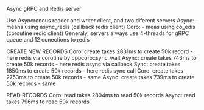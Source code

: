 Async gRPC and Redis server

Use Asyncronous reader and writer client, and two diferent servers
Async: - means using async_redis (callback redis client)
Coro:  - meas using co_edis (coroutine redic client)
Generaly, servers always use 4-threads for gRPC queue and 12 conections to redis

CREATE NEW RECORDS
Coro: create takes 2831ms to create 50k record - here redis via corotine by cppcoro::sync_wait
Async: create takes 743ms to create 50k records - here redis async via callbeck
Sync: create takes 1850ms to create 50k records - here redis sync call
Coro: create takes 2753ms to create 50k records - same
Async: create takes 739ms to create 50k records - same


READ RECORDS
Coro: read takes 2804ms to read 50k records
Async: read takes 796ms to read 50k records



